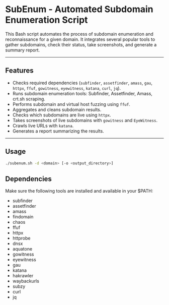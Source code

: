 # SubEnum - Automated Subdomain Enumeration Script

This Bash script automates the process of subdomain enumeration and reconnaissance for a given domain. It integrates several popular tools to gather subdomains, check their status, take screenshots, and generate a summary report.

---

## Features

- Checks required dependencies (`subfinder`, `assetfinder`, `amass`, `gau`, `httpx`, `ffuf`, `gowitness`, `eyewitness`, `katana`, `curl`, `jq`).
- Runs subdomain enumeration tools: Subfinder, Assetfinder, Amass, crt.sh scraping.
- Performs subdomain and virtual host fuzzing using `ffuf`.
- Aggregates and cleans subdomain results.
- Checks which subdomains are live using `httpx`.
- Takes screenshots of live subdomains with `gowitness` and `EyeWitness`.
- Crawls live URLs with `katana`.
- Generates a report summarizing the results.

---

## Usage

```bash
./subenum.sh -d <domain> [-o <output_directory>]
```

## Dependencies
Make sure the following tools are installed and available in your $PATH:

- subfinder
- assetfinder
- amass
- findomain
- chaos
- ffuf
- httpx
- httprobe
- dnsx
- aquatone
- gowitness
- eyewitness
- gau
- katana
- hakrawler
- waybackurls
- subzy
- curl
- jq
